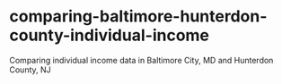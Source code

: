 # comparing-baltimore-hunterdon-county-individual-income
Comparing individual income data in Baltimore City, MD and Hunterdon County, NJ
